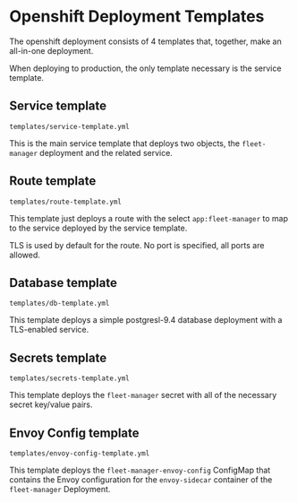 # Openshift Deployment Templates

The openshift deployment consists of 4 templates that, together, make an all-in-one deployment.

When deploying to production, the only template necessary is the service template.

## Service template

`templates/service-template.yml`

This is the main service template that deploys two objects, the `fleet-manager` deployment and the related service.

## Route template

`templates/route-template.yml`

This template just deploys a route with the select `app:fleet-manager` to map to the service deployed by the service template.

TLS is used by default for the route. No port is specified, all ports are allowed.

## Database template

`templates/db-template.yml`

This template deploys a simple postgresl-9.4 database deployment with a TLS-enabled service.

## Secrets template

`templates/secrets-template.yml`

This template deploys the `fleet-manager` secret with all of the necessary secret key/value pairs.

## Envoy Config template

`templates/envoy-config-template.yml`

This template deploys the `fleet-manager-envoy-config` ConfigMap that contains the Envoy
configuration for the `envoy-sidecar` container of the `fleet-manager` Deployment.